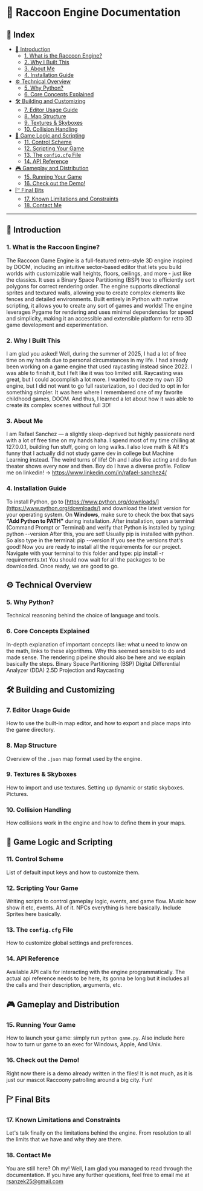 # 🦝 Raccoon Engine Documentation

## 📑 Index

- [📘 Introduction](#-introduction)
  - [1. What is the Raccoon Engine?](#1-what-is-the-raccoon-engine)
  - [2. Why I Built This](#2-why-i-built-this)
  - [3. About Me](#3-about-me)
  - [4. Installation Guide](#4-installation-guide)
- [⚙️ Technical Overview](#️-technical-overview)
  - [5. Why Python?](#5-why-python)
  - [6. Core Concepts Explained](#6-core-concepts-explained)
- [🛠️ Building and Customizing](#-building-and-customizing)
  - [7. Editor Usage Guide](#7-editor-usage-guide)
  - [8. Map Structure](#8-map-structure)
  - [9. Textures & Skyboxes](#9-textures--skyboxes)
  - [10. Collision Handling](#10-collision-handling)
- [🧠 Game Logic and Scripting](#-game-logic-and-scripting)
  - [11. Control Scheme](#11-control-scheme)
  - [12. Scripting Your Game](#12-scripting-your-game)
  - [13. The `config.cfg` File](#13-the-configcfg-file)
  - [14. API Reference](#14-api-reference)
- [🎮 Gameplay and Distribution](#-gameplay-and-distribution)
  - [15. Running Your Game](#15-running-your-game)
  - [16. Check out the Demo!](#16-check-out-the-demo)
- [🏱 Final Bits](#-final-bits)
  - [17. Known Limitations and Constraints](#17-known-limitations-and-constraints)
  - [18. Contact Me](#18-contact-me)

---

## 📘 Introduction

### 1. What is the Raccoon Engine?
The Raccoon Game Engine is a full-featured retro-style 3D engine inspired by DOOM, including an intuitive sector-based editor that lets you build worlds with customizable wall heights, floors, ceilings, and more - just like the classics. It uses a Binary Space Partitioning (BSP) tree to efficiently sort polygons for correct rendering order. The engine supports directional sprites and textured walls, allowing you to create complex elements like fences and detailed environments. Built entirely in Python with native scripting, it allows you to create any sort of games and worlds! The engine leverages Pygame for rendering and uses minimal dependencies for speed and simplicity, making it an accessible and extensible platform for retro 3D game development and experimentation.

### 2. Why I Built This
I am glad you asked! Well, during the summer of 2025, I had a lot of free time on my hands due to personal circumstances in my life. I had already been working on a game engine that used raycasting instead since 2022. I was able to finish it, but I felt like it was too limited still. Raycasting was great, but I could accomplish a lot more. I wanted to create my own 3D engine, but I did not want to go full rasterization, so I decided to opt in for something simpler. It was here where I remembered one of my favorite childhood games, DOOM. And thus, I learned a lot about how it was able to create its complex scenes without full 3D!

### 3. About Me
I am Rafael Sanchez — a slightly sleep-deprived but highly passionate nerd with a lot of free time on my hands haha. I spend most of my time chilling at 127.0.0.1, building fun stuff, going on long walks. I also love math & AI! It's funny that I actually did not study game dev in college but Machine Learning instead. The weird turns of life! Oh and I also like acting and do fun theater shows every now and then. Boy do I have a diverse profile. Follow me on linkedin! -> https://www.linkedin.com/in/rafael-sanchez4/

### 4. Installation Guide
To install Python, go to [https://www.python.org/downloads/](https://www.python.org/downloads/) and download the latest version for your operating system. On **Windows**, make sure to check the box that says **"Add Python to PATH"** during installation. After installation, open a terminal (Command Prompt or Terminal) and verify that Python is installed by typing: python --version
After this, you are set! Usually pip is installed with python. So also type in the terminal: pip --version
If you see the versions that's good! Now you are ready to install all the requirements for our project. Navigate with your terminal to this folder and type: pip install -r requirements.txt
You should now wait for all the packages to be downloaded. Once ready, we are good to go.

## ⚙️ Technical Overview

### 5. Why Python?
Technical reasoning behind the choice of language and tools.

### 6. Core Concepts Explained
In-depth explanation of important concepts like: what u need to know on the math, links to these algorithms. Why this seemed sensible to do and made sense. The rendering pipeline should also be here and we explain basically the steps. Binary Space Partitioning (BSP) Digital Differential Analyzer (DDA) 2.5D Projection and Raycasting

## 🛠️ Building and Customizing

### 7. Editor Usage Guide
How to use the built-in map editor, and how to export and place maps into the game directory.

### 8. Map Structure
Overview of the `.json` map format used by the engine.

### 9. Textures & Skyboxes
How to import and use textures. Setting up dynamic or static skyboxes. Pictures.

### 10. Collision Handling
How collisions work in the engine and how to define them in your maps.

## 🧠 Game Logic and Scripting

### 11. Control Scheme
List of default input keys and how to customize them.

### 12. Scripting Your Game
Writing scripts to control gameplay logic, events, and game flow. Music how show it etc, events. All of it. NPCs everything is here basically. Include Sprites here basically.

### 13. The `config.cfg` File
How to customize global settings and preferences.

### 14. API Reference
Available API calls for interacting with the engine programmatically. The actual api reference needs to be here, its gonna be long but it includes all the calls and their description, arguments, etc.

## 🎮 Gameplay and Distribution

### 15. Running Your Game
How to launch your game: simply run `python game.py`. Also include here how to turn ur game to an exec for WIndows, Apple, And Unix.

### 16. Check out the Demo!
Right now there is a demo already written in the files! It is not much, as it is just our mascot Raccoony patrolling around a big city. Fun!

## 🏱 Final Bits

### 17. Known Limitations and Constraints
Let's talk finally on the limitations behind the engine. From resolution to all the limits that we have and why they are there.

### 18. Contact Me
You are still here? Oh my! Well, I am glad you managed to read through the documentation. If you have any further questions, feel free to email me at rsanzek25@gmail.com